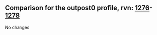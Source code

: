 ## Comparison for the outpost0 profile, rvn: [1276](https://github.com/PRO100KatYT/FortniteProfileRevisions/tree/main/profiles/outpost0/1276%20outpost0.json)-[1278](https://github.com/PRO100KatYT/FortniteProfileRevisions/tree/main/profiles/outpost0/1278%20outpost0.json)

No changes
